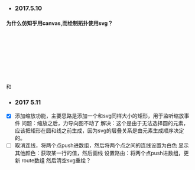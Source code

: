 - ### 2017.5.10
#### 为什么仿知乎用canvas,而绘制拓扑使用svg？
<canvas>和<svg>都是HTML5推荐使用的图形技术，Canvas基于像素，提供2D绘制函数，是一种HTML元素类型，依赖于HTML，只能通过脚本绘制图形；SVG为矢量，提供一系列图形元素（Rect, Path, Circle, Line…），还有完整的动画，事件机制，本身就能独立使用，也可以嵌入到HTML中
Canvas提供的功能更原始，适合像素处理，动态渲染和大数据量绘制，SVG更适合用来做动态交互，而且SVG绘图很容易编辑，只需要增加或移除相应的元素就可以了。
由于后续需要添加设置路由等功能，所以采用了基于svg的数据可视化库，d3.js

- ### 2017 5.11
- [x] 添加缩放功能，主要思路是添加一个和svg同样大小的矩形，用于监听缩放事件
问题：缩放之后，力导向图不动了
解决：这个是由于无法选择圆的元素，应该把矩形在圆和线之前生成，因为svg的层叠关系是由元素生成顺序决定的。
- [ ] 取消连线，将两个点push进数组，然后将两个点之间的连线设置为白色
显示其他颜色：获取某一行的值，然后画线
设置路由：将两个点push进数组，更新 route数组
然后清空svg重绘？
